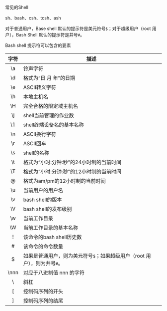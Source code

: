 常见的Shell

sh、bash、csh、tcsh、ash 

对于普通用户，Base shell 默认的提示符是美元符号`$`；对于超级用户（root 用户），Bash Shell 默认的提示符是井号`#`。

Bash shell 提示符可以包含的要素

| 字符 | 描述                                                         |
| :--: | ------------------------------------------------------------ |
|  \a  | 铃声字符                                                     |
|  \d  | 格式为“日 月 年”的日期                                       |
|  \e  | ASCII转义字符                                                |
|  \h  | 本地主机名                                                   |
|  \H  | 完全合格的限定域主机名                                       |
|  \j  | shell当前管理的作业数                                        |
|  \1  | shell终端设备名的基本名称                                    |
|  \n  | ASCII换行字符                                                |
|  \r  | ASCII回车                                                    |
|  \s  | shell的名称                                                  |
|  \t  | 格式为“小时:分钟:秒”的24小时制的当前时间                     |
|  \T  | 格式为“小时:分钟:秒”的12小时制的当前时间                     |
|  \@  | 格式为am/pm的12小时制的当前时间                              |
|  \u  | 当前用户的用户名                                             |
|  \v  | bash shell的版本                                             |
|  \V  | bash shell的发布级别                                         |
|  \w  | 当前工作目录                                                 |
|  \W  | 当前工作目录的基本名称                                       |
|  \!  | 该命令的bash shell历史数                                     |
|  \#  | 该命令的命令数量                                             |
|  \$  | 如果是普通用户，则为美元符号`$`；如果超级用户（root 用户），则为井号`#`。 |
| \nnn | 对应于八进制值 nnn 的字符                                    |
|  \\  | 斜杠                                                         |
|  \[  | 控制码序列的开头                                             |
|  \]  | 控制码序列的结尾                                             |